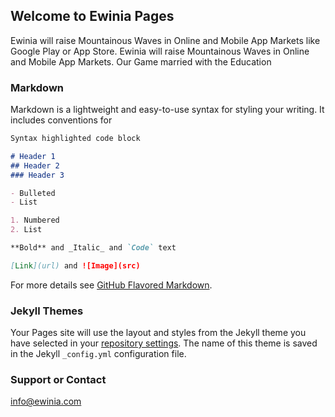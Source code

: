 ## Welcome to Ewinia Pages

Ewinia will raise Mountainous Waves in Online and Mobile App Markets like Google Play or App Store. Ewinia will raise Mountainous Waves in Online and Mobile App Markets. Our Game married with the Education
 

### Markdown

Markdown is a lightweight and easy-to-use syntax for styling your writing. It includes conventions for

```markdown
Syntax highlighted code block

# Header 1
## Header 2
### Header 3

- Bulleted
- List

1. Numbered
2. List

**Bold** and _Italic_ and `Code` text

[Link](url) and ![Image](src)
```

For more details see [GitHub Flavored Markdown](https://guides.github.com/features/mastering-markdown/).

### Jekyll Themes

Your Pages site will use the layout and styles from the Jekyll theme you have selected in your [repository settings](https://github.com/nullinstruction/ewinia/settings). The name of this theme is saved in the Jekyll `_config.yml` configuration file.

### Support or Contact

info@ewinia.com
